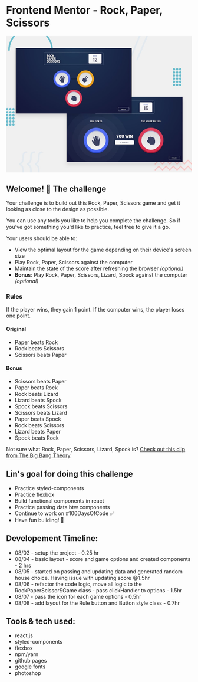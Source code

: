 # Frontend Mentor - Rock, Paper, Scissors

![Design preview for the Rock, Paper, Scissors coding challenge](./design/desktop-preview.jpg)

## Welcome! 👋 The challenge

Your challenge is to build out this Rock, Paper, Scissors game and get it looking as close to the design as possible.

You can use any tools you like to help you complete the challenge. So if you've got something you'd like to practice, feel free to give it a go.

Your users should be able to:

- View the optimal layout for the game depending on their device's screen size
- Play Rock, Paper, Scissors against the computer
- Maintain the state of the score after refreshing the browser _(optional)_
- **Bonus**: Play Rock, Paper, Scissors, Lizard, Spock against the computer _(optional)_

### Rules

If the player wins, they gain 1 point. If the computer wins, the player loses one point.

#### Original

- Paper beats Rock
- Rock beats Scissors
- Scissors beats Paper

#### Bonus

- Scissors beats Paper
- Paper beats Rock
- Rock beats Lizard
- Lizard beats Spock
- Spock beats Scissors
- Scissors beats Lizard
- Paper beats Spock
- Rock beats Scissors
- Lizard beats Paper
- Spock beats Rock

Not sure what Rock, Paper, Scissors, Lizard, Spock is? [Check out this clip from The Big Bang Theory](https://www.youtube.com/watch?v=iSHPVCBsnLw).

## Lin's goal for doing this challenge
- Practice styled-components 
- Practice flexbox
- Build functional components in react 
- Practice passing data btw components
- Continue to work on #100DaysOfCode ✅
- Have fun building! 🚀

## Developement Timeline: 
- 08/03 - setup the project - 0.25 hr
- 08/04 - basic layout - score and game options and created components - 2 hrs
- 08/05 - started on passing and updating data and generated random house choice. Having issue with updating score 😅1.5hr
- 08/06 - refactor the code logic, move all logic to the RockPaperScissorSGame class - pass clickHandler to options - 1.5hr
- 08/07 - pass the icon for each game options - 0.5hr
- 08/08 - add layout for the Rule button and Button style class - 0.7hr

## Tools & tech used:
- react.js
- styled-components
- flexbox
- npm/yarn
- github pages
- google fonts
- photoshop
